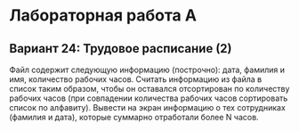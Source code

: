 # Лабораторная работа A
## Вариант 24: Трудовое расписание (2)

Файл содержит следующую информацию (построчно): дата, фамилия и имя, количество рабочих часов. Считать информацию из файла в список таким образом, чтобы он оставался отсортирован по количеству рабочих часов (при совпадении количества рабочих часов сортировать список по алфавиту). Вывести на экран информацию о тех сотрудниках (фамилия и дата), которые суммарно отработали более N часов.



